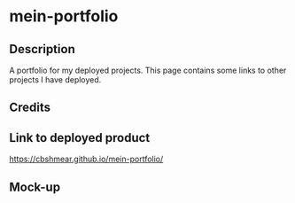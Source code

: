 # mein-portfolio

## Description
A portfolio for my deployed projects. This page contains some links to other projects I have deployed.

## Credits

## Link to deployed product
https://cbshmear.github.io/mein-portfolio/ 

## Mock-up
